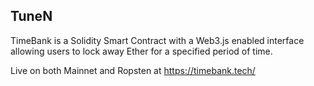 ## TuneN

TimeBank is a Solidity Smart Contract with a Web3.js enabled interface allowing users to lock away Ether for a specified period of time.

Live on both Mainnet and Ropsten at https://timebank.tech/